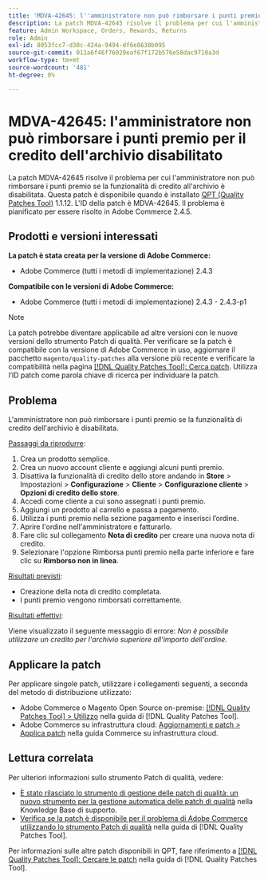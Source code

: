 ```yaml
---
title: 'MDVA-42645: l''amministratore non può rimborsare i punti premio per il credito dell''archivio disabilitato'
description: La patch MDVA-42645 risolve il problema per cui l'amministratore non può rimborsare i punti premio se la funzionalità di credito all'archivio è disabilitata. Questa patch è disponibile quando è installato [Quality Patches Tool (QPT)](https://experienceleague.adobe.com/it/docs/commerce-operations/tools/quality-patches-tool/quality-patches-tool-to-self-serve-quality-patches) 1.1.12. L'ID della patch è MDVA-42645. Il problema è pianificato per essere risolto in Adobe Commerce 2.4.5.
feature: Admin Workspace, Orders, Rewards, Returns
role: Admin
exl-id: 8053fcc7-d30c-424a-9494-df6e8630b095
source-git-commit: 011a6f46f76029eaf67f172b576e58dac9710a3d
workflow-type: tm+mt
source-wordcount: '481'
ht-degree: 0%

---
```


# MDVA-42645: l&#39;amministratore non può rimborsare i punti premio per il credito dell&#39;archivio disabilitato

La patch MDVA-42645 risolve il problema per cui l&#39;amministratore non può rimborsare i punti premio se la funzionalità di credito all&#39;archivio è disabilitata. Questa patch è disponibile quando è installato [QPT (Quality Patches Tool)](https://experienceleague.adobe.com/it/docs/commerce-operations/tools/quality-patches-tool/quality-patches-tool-to-self-serve-quality-patches) 1.1.12. L&#39;ID della patch è MDVA-42645. Il problema è pianificato per essere risolto in Adobe Commerce 2.4.5.

## Prodotti e versioni interessati

**La patch è stata creata per la versione di Adobe Commerce:**

* Adobe Commerce (tutti i metodi di implementazione) 2.4.3

**Compatibile con le versioni di Adobe Commerce:**

* Adobe Commerce (tutti i metodi di implementazione) 2.4.3 - 2.4.3-p1

>[!NOTE]
>
>La patch potrebbe diventare applicabile ad altre versioni con le nuove versioni dello strumento Patch di qualità. Per verificare se la patch è compatibile con la versione di Adobe Commerce in uso, aggiornare il pacchetto `magento/quality-patches` alla versione più recente e verificare la compatibilità nella pagina [[!DNL Quality Patches Tool]: Cerca patch](https://experienceleague.adobe.com/it/docs/commerce-operations/tools/quality-patches-tool/quality-patches-tool-to-self-serve-quality-patches). Utilizza l’ID patch come parola chiave di ricerca per individuare la patch.

## Problema

L&#39;amministratore non può rimborsare i punti premio se la funzionalità di credito dell&#39;archivio è disabilitata.

<u>Passaggi da riprodurre</u>:

1. Crea un prodotto semplice.
1. Crea un nuovo account cliente e aggiungi alcuni punti premio.
1. Disattiva la funzionalità di credito dello store andando in **Store** > Impostazioni > **Configurazione** > **Cliente** > **Configurazione cliente** > **Opzioni di credito dello store**.
1. Accedi come cliente a cui sono assegnati i punti premio.
1. Aggiungi un prodotto al carrello e passa a pagamento.
1. Utilizza i punti premio nella sezione pagamento e inserisci l’ordine.
1. Aprire l&#39;ordine nell&#39;amministratore e fatturarlo.
1. Fare clic sul collegamento **Nota di credito** per creare una nuova nota di credito.
1. Selezionare l&#39;opzione Rimborsa punti premio nella parte inferiore e fare clic su **Rimborso non in linea**.

<u>Risultati previsti</u>:

* Creazione della nota di credito completata.
* I punti premio vengono rimborsati correttamente.

<u>Risultati effettivi</u>:

Viene visualizzato il seguente messaggio di errore: *Non è possibile utilizzare un credito per l&#39;archivio superiore all&#39;importo dell&#39;ordine.*

## Applicare la patch

Per applicare singole patch, utilizzare i collegamenti seguenti, a seconda del metodo di distribuzione utilizzato:

* Adobe Commerce o Magento Open Source on-premise: [[!DNL Quality Patches Tool] > Utilizzo](/help/tools/quality-patches-tool/usage.md) nella guida di [!DNL Quality Patches Tool].
* Adobe Commerce su infrastruttura cloud: [Aggiornamenti e patch > Applica patch](https://experienceleague.adobe.com/docs/commerce-cloud-service/user-guide/develop/upgrade/apply-patches.html?lang=it) nella guida Commerce su infrastruttura cloud.

## Lettura correlata

Per ulteriori informazioni sullo strumento Patch di qualità, vedere:

* [È stato rilasciato lo strumento di gestione delle patch di qualità: un nuovo strumento per la gestione automatica delle patch di qualità](https://experienceleague.adobe.com/it/docs/commerce-operations/tools/quality-patches-tool/quality-patches-tool-to-self-serve-quality-patches) nella Knowledge Base di supporto.
* [Verifica se la patch è disponibile per il problema di Adobe Commerce utilizzando lo strumento Patch di qualità](/help/tools/quality-patches-tool/patches-available-in-qpt/check-patch-for-magento-issue-with-magento-quality-patches.md) nella guida di [!DNL Quality Patches Tool].

Per informazioni sulle altre patch disponibili in QPT, fare riferimento a [[!DNL Quality Patches Tool]: Cercare le patch](https://experienceleague.adobe.com/tools/commerce-quality-patches/index.html?lang=it) nella guida di [!DNL Quality Patches Tool].
